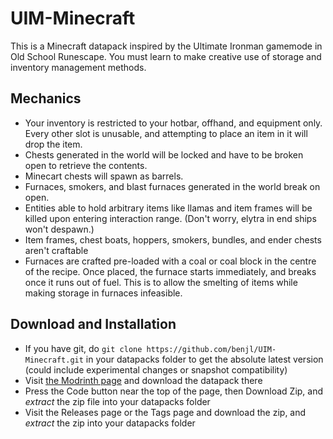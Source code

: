 # UIM-Minecraft
This is a Minecraft datapack inspired by the Ultimate Ironman gamemode in Old School Runescape. You must learn to make creative use of storage and inventory management methods. 

## Mechanics
- Your inventory is restricted to your hotbar, offhand, and equipment only. Every other slot is unusable, and attempting to place an item in it will drop the item.
- Chests generated in the world will be locked and have to be broken open to retrieve the contents.
- Minecart chests will spawn as barrels.
- Furnaces, smokers, and blast furnaces generated in the world break on open.
- Entities able to hold arbitrary items like llamas and item frames will be killed upon entering interaction range. (Don't worry, elytra in end ships won't despawn.)
- Item frames, chest boats, hoppers, smokers, bundles, and ender chests aren't craftable
- Furnaces are crafted pre-loaded with a coal or coal block in the centre of the recipe. Once placed, the furnace starts immediately, and breaks once it runs out of fuel. This is to allow the smelting of items while making storage in furnaces infeasible.

## Download and Installation
- If you have git, do `git clone https://github.com/benjl/UIM-Minecraft.git` in your datapacks folder to get the absolute latest version (could include experimental changes or snapshot compatibility)
- Visit [the Modrinth page](https://modrinth.com/datapack/uim-minecraft-hotbar-only) and download the datapack there
- Press the Code button near the top of the page, then Download Zip, and *extract* the zip file into your datapacks folder
- Visit the Releases page or the Tags page and download the zip, and *extract* the zip into your datapacks folder